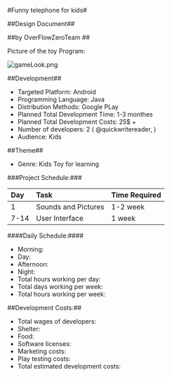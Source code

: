 #Funny telephone for kids#

##Design Document##

##by OverFlowZeroTeam ##


Picture of the toy Program:

![gameLook.png](https://bytebucket.org/overflowzero/kidsprogram/raw/700a0412b15798caf878af09f3a6ce2a3062003f/%5E6196131DE0DC80C3F58ED0EA5B5C34C7D5579EB39DD580CFF1%5Epimgo_distr.jpg?token=d7673656acc49efe502411ff7aa367e297af2a7f)

##Development##

* Targeted Platform: Android  
* Programming Language:  Java 
* Distribution Methods: Google PLay 
* Planned Total Development Time: 1-3 monthes
* Planned Total Development Costs: 25$ +
* Number of developers: 2 ( @quickwritereader,   )
* Audience: Kids
 

##Theme##

* Genre: Kids Toy for learning 
  

###Project Schedule:###

Day	|Task	|Time Required
:------|:-----|:------
1	| Sounds and Pictures	| 1-2 week 
7-14    | User Interface | 1 week


####Daily Schedule:####

* Morning:  
* Day:  
* Afternoon:  
* Night:  
* Total hours working per day: 
* Total days working per week:  
* Total hours working per week:  
 

##Development Costs:##

* Total wages of developers:  
* Shelter: 
* Food:  
* Software licenses:  
* Marketing costs:  
* Play testing costs: 
* Total estimated development costs:  